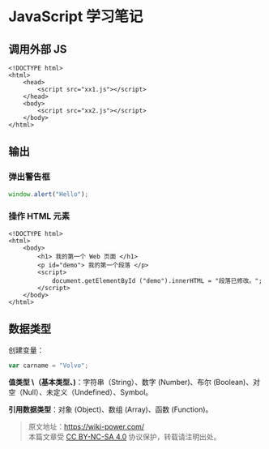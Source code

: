 # JavaScript 学习笔记

## 调用外部 JS

```markup
<!DOCTYPE html>
<html>
    <head>
        <script src="xx1.js"></script>
    </head>
    <body>
        <script src="xx2.js"></script>
    </body>
</html>
```

## 输出

### 弹出警告框

```javascript
window.alert("Hello");
```

### 操作 HTML 元素

```markup
<!DOCTYPE html>
<html>
    <body>
        <h1> 我的第一个 Web 页面 </h1>
        <p id="demo"> 我的第一个段落 </p>
        <script>
            document.getElementById ("demo").innerHTML = "段落已修改。";
        </script>
    </body>
</html>
```

## 数据类型

创建变量：

```javascript
var carname = "Volvo";
```

**值类型 \（基本类型、)**：字符串（String）、数字 \(Number\)、布尔 \(Boolean\)、对空（Null）、未定义（Undefined）、Symbol。

**引用数据类型**：对象 \(Object\)、数组 \(Array\)、函数 \(Function\)。

> 原文地址：<https://wiki-power.com/>  
> 本篇文章受 [CC BY-NC-SA 4.0](https://creativecommons.org/licenses/by/4.0/deed.zh) 协议保护，转载请注明出处。
